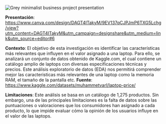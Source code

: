 ![Grey minimalist business project presentation ](https://github.com/user-attachments/assets/178c6855-e5a2-492d-94bc-0f7188ef4385)

**Presentación**: https://www.canva.com/design/DAGT4ITakyM/9EV137qCJPJmP6TXG5Lchg/view?utm_content=DAGT4ITakyM&utm_campaign=designshare&utm_medium=link&utm_source=editor#6

**Contexto**: El objetivo de esta investigación es identificar las características más relevantes que influyen en el valor asignado a una laptop. Para ello, se analizará un conjunto de datos obtenido de Kaggle.com, el cual contiene un catálogo amplio de laptops con diversas especificaciones técnicas y precios. Este análisis exploratorio de datos (EDA) nos permitirá comprender mejor las caracteristicas más relevantes de una laptop como la memoria RAM, el tamaño de la pantalla etc.
**Fuente**: https://www.kaggle.com/datasets/muhammetvarl/laptop-price/

**Limitaciones**: Este análisis se basa en un catálogo de 1,275 productos. Sin embargo, una de las principales limitaciones es la falta de datos sobre las puntuaciones o valoraciones que los consumidores han asignado a cada producto, lo que impide evaluar cómo la opinión de los usuarios influye en el valor de las laptops.
